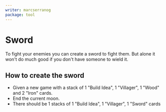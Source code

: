 ```yaml
---
writer: marcserranog
package: tool
---
```


# Sword

To fight your enemies you can create a sword to fight them.
But alone it won't do much good if you don't have someone to wield it.

## How to create the sword

 * Given a new game with a stack of 1 "Build Idea", 1 "Villager", 1 "Wood" and 2 "Iron" cards.
 * End the current moon.
 * There should be 1 stacks of 1 "Build Idea", 1 "Villager", 1 "Sword" cards

